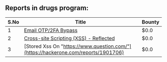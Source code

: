## Reports in drugs program:
| S.No | Title | Bounty |
| ---- | ----- | ------ |
| 1 | [Email OTP/2FA Bypass](https://hackerone.com/reports/2315420) | $0.0 |
| 2 | [Cross-site Scripting (XSS) - Reflected](https://hackerone.com/reports/1211148) | $0.0 |
| 3 | [Stored Xss On "https://www.question.com/"](https://hackerone.com/reports/1901706) | $0.0 |